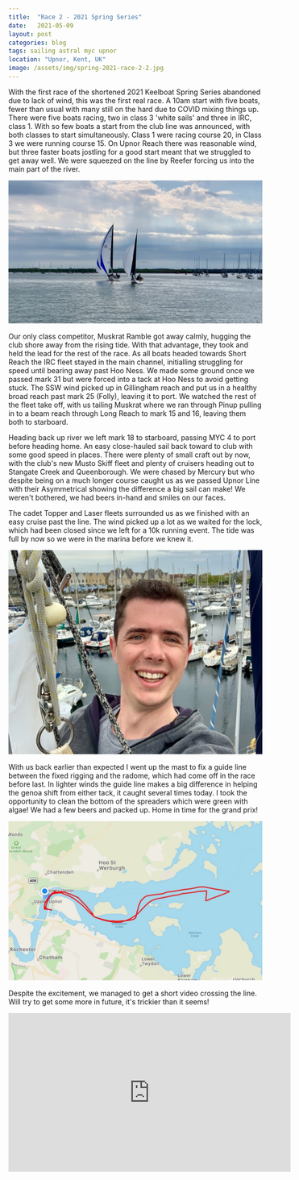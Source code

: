```yaml
---
title:  "Race 2 - 2021 Spring Series"
date:   2021-05-09
layout: post
categories: blog
tags: sailing astral myc upnor
location: "Upnor, Kent, UK"
image: /assets/img/spring-2021-race-2-2.jpg
---
```


With the first race of the shortened 2021 Keelboat Spring Series abandoned due to lack of wind, this was the first real race. A 10am start with five boats, fewer than usual with many still on the hard due to COVID mixing things up. There were five boats racing, two in class 3 'white sails' and three in IRC, class 1. With so few boats a start from the club line was announced, with both classes to start simultaneously. Class 1 were racing course 20, in Class 3 we were running course 15. On Upnor Reach there was reasonable wind, but three faster boats jostling for a good start meant that we struggled to get away well. We were squeezed on the line by Reefer forcing us into the main part of the river.  

![](/assets/img/spring-2021-race-2-3.jpg)

Our only class competitor, Muskrat Ramble got away calmly, hugging the club shore away from the rising tide. With that advantage, they took and held the lead for the rest of the race. As all boats headed towards Short Reach the IRC fleet stayed in the main channel, initialling struggling for speed until bearing away past Hoo Ness. We made some ground once we passed mark 31 but were forced into a tack at Hoo Ness to avoid getting stuck. The SSW wind picked up in Gillingham reach and put us in a healthy broad reach past mark 25 (Folly), leaving it to port. We watched the rest of the fleet take off, with us tailing Muskrat where we ran through Pinup pulling in to a beam reach through Long Reach to mark 15 and 16, leaving them both to starboard.

Heading back up river we left mark 18 to starboard, passing MYC 4 to port before heading home. An easy close-hauled sail back toward to club with some good speed in places. There were plenty of small craft out by now, with the club's new Musto Skiff fleet and plenty of cruisers heading out to Stangate Creek and Queenborough. We were chased by Mercury but who despite being on a much longer course caught us as we passed Upnor Line with their Asymmetrical showing the difference a big sail can make! We weren't bothered, we had beers in-hand and smiles on our faces.

The cadet Topper and Laser fleets surrounded us as we finished with an easy cruise past the line. The wind picked up a lot as we waited for the lock, which had been closed since we left for a 10k running event. The tide was full by now so we were in the marina before we knew it.

![](/assets/img/spring-2021-race-2-1.jpg)

With us back earlier than expected I went up the mast to fix a guide line between the fixed rigging and the radome, which had come off in the race before last. In lighter winds the guide line makes a big difference in helping the genoa shift from either tack, it caught several times today. I took the opportunity to clean the bottom of the spreaders which were green with algae! We had a few beers and packed up. Home in time for the grand prix!

![](/assets/img/spring-2021-race-2-4.jpg)

Despite the excitement, we managed to get a short video crossing the line. Will try to get some more in future, it's trickier than it seems!

<iframe width="560" height="315" src="https://www.youtube.com/embed/augctVzZ4-0" title="YouTube video player" frameborder="0" allow="accelerometer; autoplay; clipboard-write; encrypted-media; gyroscope; picture-in-picture" allowfullscreen></iframe>
